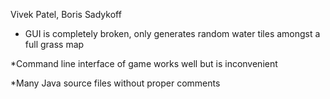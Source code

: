 Vivek Patel, Boris Sadykoff

* GUI is completely broken, only generates random water tiles amongst a full grass map 

*Command line interface of game works well but is inconvenient

*Many Java source files without proper comments
